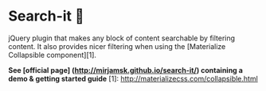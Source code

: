 #  Search-it :mag_right:
jQuery plugin that makes any block of content searchable by filtering content. 
It also provides nicer filtering when using the [Materialize Collapsible component][1].


**See [official page] (http://mirjamsk.github.io/search-it/) containing a demo & getting started guide**
[1]: http://materializecss.com/collapsible.html

